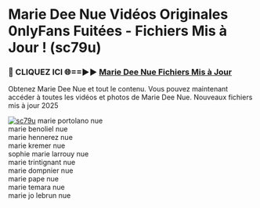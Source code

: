 # Marie Dee Nue Vidéos Originales 0nlyFans Fuitées - Fichiers Mis à Jour ! (sc79u)

<h3>🔴 CLIQUEZ ICI 🌐==►► <a href="https://tinyurl.com/2pmr4ezf" rel="nofollow">Marie Dee Nue Fichiers Mis à Jour</a></h3>

Obtenez Marie Dee Nue et tout le contenu. Vous pouvez maintenant accéder à toutes les vidéos et photos de Marie Dee Nue. Nouveaux fichiers mis à jour 2025

[![sc79u](https://i.imgur.com/6SNvagu.gif)](https://tinyurl.com/2pmr4ezf)
marie portolano nue<br>
marie benoliel nue<br>
marie hennerez nue<br>
marie kremer nue<br>
sophie marie larrouy nue<br>
marie trintignant nue<br>
marie dompnier nue<br>
marie pape nue<br>
marie temara nue<br>
marie jo lebrun nue